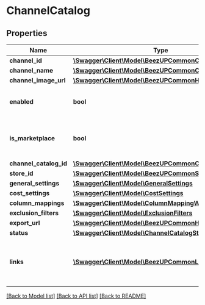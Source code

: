 # ChannelCatalog

## Properties
Name | Type | Description | Notes
------------ | ------------- | ------------- | -------------
**channel_id** | [**\Swagger\Client\Model\BeezUPCommonChannelId**](BeezUPCommonChannelId.md) |  | 
**channel_name** | [**\Swagger\Client\Model\BeezUPCommonChannelName**](BeezUPCommonChannelName.md) |  | 
**channel_image_url** | [**\Swagger\Client\Model\BeezUPCommonHttpUrl**](BeezUPCommonHttpUrl.md) |  | 
**enabled** | **bool** | Indicates if the channel catalog is active | [optional] 
**is_marketplace** | **bool** | Indicates if this channel catalog is related to a marketplace | [optional] 
**channel_catalog_id** | [**\Swagger\Client\Model\BeezUPCommonChannelCatalogId**](BeezUPCommonChannelCatalogId.md) |  | 
**store_id** | [**\Swagger\Client\Model\BeezUPCommonStoreId**](BeezUPCommonStoreId.md) |  | 
**general_settings** | [**\Swagger\Client\Model\GeneralSettings**](GeneralSettings.md) |  | [optional] 
**cost_settings** | [**\Swagger\Client\Model\CostSettings**](CostSettings.md) |  | [optional] 
**column_mappings** | [**\Swagger\Client\Model\ColumnMappingWithNameList**](ColumnMappingWithNameList.md) |  | [optional] 
**exclusion_filters** | [**\Swagger\Client\Model\ExclusionFilters**](ExclusionFilters.md) |  | [optional] 
**export_url** | [**\Swagger\Client\Model\BeezUPCommonHttpUrl**](BeezUPCommonHttpUrl.md) |  | [optional] 
**status** | [**\Swagger\Client\Model\ChannelCatalogStatus**](ChannelCatalogStatus.md) |  | [optional] 
**links** | [**\Swagger\Client\Model\BeezUPCommonLink2[]**](BeezUPCommonLink2.md) | Indicates the actions you can do on a channel catalog | [optional] 

[[Back to Model list]](../README.md#documentation-for-models) [[Back to API list]](../README.md#documentation-for-api-endpoints) [[Back to README]](../README.md)


